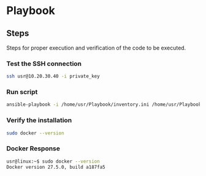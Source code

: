 # Playbook

## Steps
Steps for proper execution and verification of the code to be executed.

### Test the SSH connection
```bash
ssh usr@10.20.30.40 -i private_key
```

### Run script
```bash
ansible-playbook -i /home/usr/Playbook/inventory.ini /home/usr/Playbook/install_docker.yml
```

### Verify the installation
```bash
sudo docker --version
```

### Docker Response
```bash
usr@linux:~$ sudo docker --version
Docker version 27.5.0, build a187fa5
```